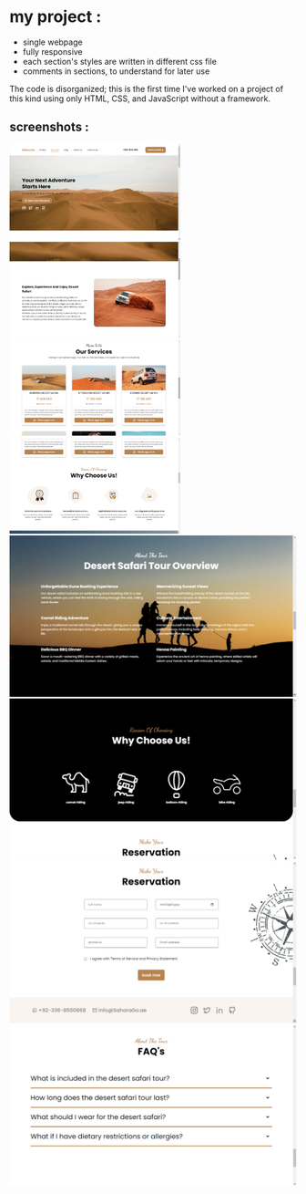 





# my project : 

- single webpage
- fully responsive
- each section's styles are written in different css file
- comments in sections, to understand for later use

The code is disorganized; this is the first time I've worked on a project of this kind using only HTML, CSS, and JavaScript without a framework.

## screenshots : 

<img src="./screenshots/screenshot1.png" width="300">

<img src="./screenshots/screenshot2.png" width="300">

<img src="./screenshots/screenshot3.png" width="300">

<img src="./screenshots/screenshot4.png" width="300">

<img src="./screenshots/screenshot5.png">

<img src="./screenshots/screenshot6.png">

<img src="./screenshots/screenshot7.png">

<img src="./screenshots/screenshot8.png">
